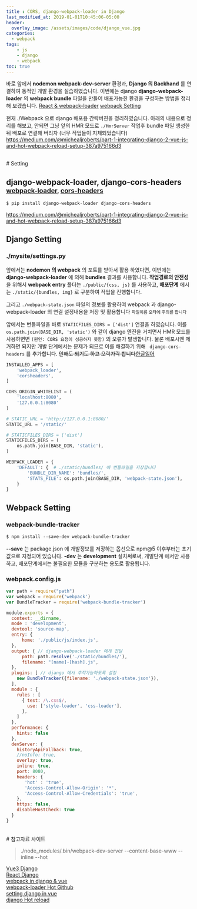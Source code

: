 ```yaml
---
title : CORS, django-webpack-loader in Django
last_modified_at: 2019-01-01T10:45:06-05:00
header:
  overlay_image: /assets/images/code/django_vue.jpg
categories:
  - webpack
tags: 
    - js
    - django
    - webpack
toc: true 
---
```


바로 앞에서 **nodemon webpack-dev-server** 환경과, **Django 의 Backhand** 를 연결하여 동적인 개발 환경을 실습하였습니다. 이번에는 django **django-webpack-loader** 의 **webpack bundle** 파일을 만들어 배포가능한 환경을 구성하는 방법을 정리해 보겠습니다. [React & webpack-loader](https://medium.com/uva-mobile-devhub/set-up-react-in-your-django-project-with-webpack-4fe1f8455396) [webpack Setting](https://gist.github.com/genomics-geek/81c6880ca862d99574c6f84dec81acb0)

현재 ./Webpack 으로 django 배포용 간략버젼을 정리하였습니다. 아래의 내용으로 정리를 해보고, 안되면 그냥 앞의 HMR 모드로 `./HmrServer` 작업후 bundle 파일 생성한 뒤 배포로 연결해 버리자 (너무 작업들이 지체되었습니다)
https://medium.com/@michealjroberts/part-1-integrating-django-2-vue-js-and-hot-webpack-reload-setup-387a975166d3

<br/>
# Setting 

## django-webpack-loader, django-cors-headers <small>[webpack-loader](https://github.com/owais/django-webpack-loader), [cors-headers](https://github.com/ottoyiu/django-cors-headers)</small>
```python
$ pip install django-webpack-loader django-cors-headers
```

https://medium.com/@michealjroberts/part-1-integrating-django-2-vue-js-and-hot-webpack-reload-setup-387a975166d3

## Django Setting
### ./mysite/settings.py
앞에서는 **nodemon 의 webpack** 의 포트를 받아서 활용 하였다면, 이번에는 **django-webpack-loader** 에 의해 **bundles** 결과를 사용합니다. **작업경로의 안전성** 을 위해서 **webpack entry** 폴더는 `./public/{css, js}` 를 사용하고,  **배포단계** 에서는 `./static/{bundles, img}` 로 구분하여 작업을 진행합니다.

그리고 `./webpack-state.json` 파일의 정보를 활용하여 webpack 과 django-webpack-loader 의 연결 설정내용을 저장 및 활용합니다 <small>파일이름 오타에 주의를 합니다</small>

앞에서는 번들파일을 바로 `STATICFILES_DIRS = ['dist']` 연결을 하였습니다. 이를 `os.path.join(BASE_DIR, 'static')` 와 같이 django 엔진을 거치면서 HMR 모드를 사용하면면 `(원인: CORS 요청이 성공하지 못함)` 의 오류가 발생합니다. 물론 배포시엔 제거하면 되지만 개발 단계에서는 문제가 되므로 이를 해결하기 위해 ` django-cors-headers` 를 추가합니다. <strike>안해도 되기도 하고 오락가락 합니다</strike>[한글](http://ngee.tistory.com/1154)[일어](https://murabo.hatenablog.com/entry/2018/02/01/121925)
```python
INSTALLED_APPS = [
    'webpack_loader',
    'corsheaders',
]

CORS_ORIGIN_WHITELIST = (
    'localhost:8080',
    '127.0.0.1:8080'
)

# STATIC_URL = 'http://127.0.0.1:8080/'
STATIC_URL = '/static/'

# STATICFILES_DIRS = ['dist']
STATICFILES_DIRS = (
    os.path.join(BASE_DIR, 'static'),
)

WEBPACK_LOADER = {
    'DEFAULT': {  # ./static/bundles/ 에 번들파일을 저장합니다
        'BUNDLE_DIR_NAME': 'bundles/',
        'STATS_FILE': os.path.join(BASE_DIR, 'webpack-state.json'),
    }
}
```

## Webpack  Setting

### webpack-bundle-tracker
```python
$ npm install --save-dev webpack-bundle-tracker
```
**--save** 는 package.json 에 개발정보를 저장하는 옵선으로 npm@5 이후부터는 초기값으로 지정되어 있습니다. **-dev** 는 **development** 설치써로써, 개발단계 에서만 사용하고, 배포단계에서는 불필요한 모듈을 구분하는 용도로 활용됩니다.


### webpack.config.js
```javascript
var path = require("path")
var webpack = require('webpack')
var BundleTracker = require('webpack-bundle-tracker')

module.exports = {
  context: __dirname,
  mode : 'development',
  devtool: 'source-map',
  entry: {
      home: './public/js/index.js',
  },
  output: { // django-webpack-loader 에게 전달
      path: path.resolve('./static/bundles/'),
      filename: "[name]-[hash].js",
  },
  plugins: [ // django 에서 추적가능하도록 설정
    new BundleTracker({filename: './webpack-state.json'}),
  ],
  module : {
    rules : [
      { test: /\.css$/,
        use: ['style-loader', 'css-loader'],
      },
    ]
  },
  performance: {
    hints: false
  },
  devServer: {
    historyApiFallback: true,
    //noInfo: true,
    overlay: true,
    inline: true,
    port: 8080,
    headers: { 
       'hot' : 'true',
       'Access-Control-Allow-Origin': '*',
       'Access-Control-Allow-Credentials': 'true',
    },
    https: false,
    disableHostCheck: true
  }
}
```












<br/>
# 참고자료 사이트 

> ./node_modules/.bin/webpack-dev-server --content-base-www --inline --hot 

[Vue3 Django](https://medium.com/@rodrigosmaniotto/integrating-django-and-vuejs-with-vue-cli-3-and-webpack-loader-145c3b98501a)<br/>
[React Django](https://medium.com/labcodes/configuring-django-with-react-4c599d1eae63)<br/>
[webpack in django & vue](https://medium.com/@michealjroberts/part-1-integrating-django-2-vue-js-and-hot-webpack-reload-setup-387a975166d3)<br/>
[webpack-loader Hot Github](https://medium.com/@michealjroberts/part-1-integrating-django-2-vue-js-and-hot-webpack-reload-setup-387a975166d3)<br/>
[setting django in vue](https://eldarion.com/blog/2018/10/09/setup-guide-django-vue-webpack/)<br/>
[django Hot reload](https://zaccc123.github.io/blog/2017/guide-on-using-reactjs-with-django-part1-3/)<br/>

